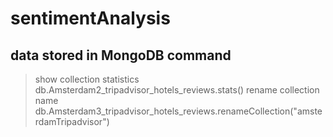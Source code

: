 # sentimentAnalysis

## data stored in MongoDB command
> show collection statistics
db.Amsterdam2_tripadvisor_hotels_reviews.stats()
> rename collection name
db.Amsterdam3_tripadvisor_hotels_reviews.renameCollection("amsterdamTripadvisor")
> 
